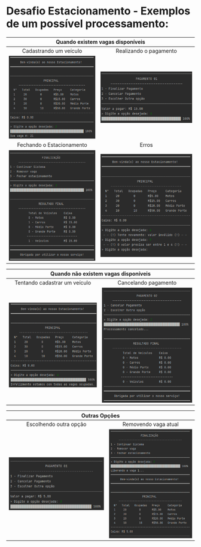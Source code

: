 # Desafio Estacionamento - Exemplos de um possível processamento:


<table align="center">
  <thead>
    <tr>
      <th colspan="2">Quando existem vagas disponíveis</th>
    </tr>
  </thead>
  <tbody>
    <tr align="center">
      <td>Cadastrando um veículo</td>
      <td>Realizando o pagamento</td>
    </tr>
    <tr align="center">
      <td><img src="img/teste1.1.png" width="350px"></td>
      <td><img src="img/teste1.2.png"></td>
    </tr>
    <tr align="center">
      <td>Fechando o Estacionamento</td>
      <td>Erros</td>
    </tr>
    <tr align="center">
      <td><img src="img/teste1.3.png" width="350px"></td>
      <td><img src="img/teste1.4.png" width="350px"></td>
    </tr align="center">
  </tbody>
</table>

<table align="center">
  <thead>
    <tr>
      <th colspan="2">Quando não existem vagas disponíveis</th>
    </tr>
  </thead>
  <tbody>
    <tr align="center">
      <td>Tentando cadastrar um veículo</td>
      <td>Cancelando pagamento</td>
    </tr>
    <tr align="center">
      <td><img src="img/teste2.1.png" width="350px"></td>
      <td><img src="img/teste2.2.png" width="350px"></td>
    </tr>
  </tbody>
</table>

<table align="center">
  <thead>
    <tr>
      <th colspan="2">Outras Opções</th>
    </tr>
  </thead>
  <tbody>
    <tr align="center">
      <td>Escolhendo outra opção</td>
      <td>Removendo vaga atual</td>
    </tr>
    <tr align="center">
      <td><img src="img/teste3.1.png" width="350px"></td>
      <td><img src="img/teste3.2.png" width="300px"></td>
    </tr>
  </tbody>
</table>
